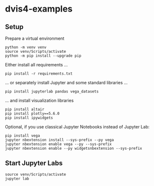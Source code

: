 # dvis4-examples

## Setup

Prepare a virtual environment
```
python -m venv venv
source venv/Scripts/activate
python -m pip install --upgrade pip
```

Either install all requirements ...
```
pip install -r requirements.txt
```

... or separately install Jupyter and some standard libraries ...
```
pip install jupyterlab pandas vega_datasets
```
... and install visualization libraries
```
pip install altair
pip install plotly==5.6.0
pip install ipywidgets
```

Optional, if you use classical Jupyter Notebooks instead of Jupyter Lab:
```
pip install vega
jupyter nbextension install --sys-prefix --py vega
jupyter nbextension enable vega --py --sys-prefix
jupyter nbextension enable --py widgetsnbextension --sys-prefix
```

## Start Jupyter Labs

```
source venv/Scripts/activate
jupyter lab
```
